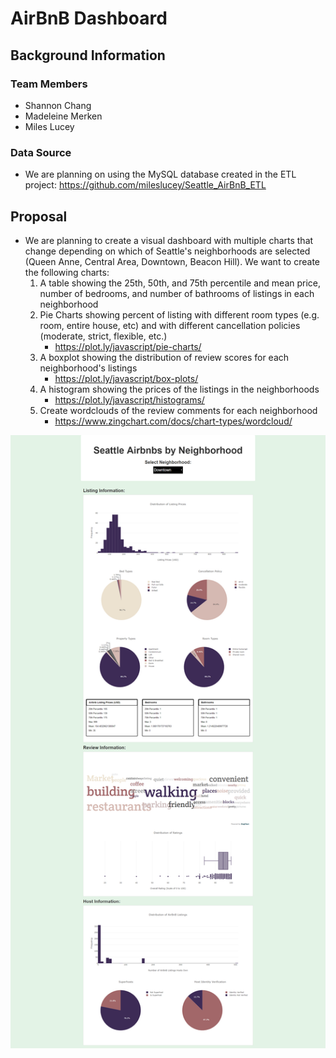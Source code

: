 # AirBnB Dashboard
## Background Information
### Team Members
* Shannon Chang
* Madeleine Merken
* Miles Lucey
### Data Source
* We are planning on using the MySQL database created in the ETL project: https://github.com/mileslucey/Seattle_AirBnB_ETL
## Proposal
* We are planning to create a visual dashboard with multiple charts that change depending on which of Seattle's neighborhoods are selected (Queen Anne, Central Area, Downtown, Beacon Hill). We want to create the following charts:
     1. A table showing the 25th, 50th, and 75th percentile and mean price, number of bedrooms, and number of bathrooms of listings in each neighborhood 
     2. Pie Charts showing percent of listing with different room types (e.g. room, entire house, etc) and with different cancellation policies (moderate, strict, flexible, etc.)
          * https://plot.ly/javascript/pie-charts/
     3. A boxplot showing the distribution of review scores for each neighborhood's listings
          * https://plot.ly/javascript/box-plots/
     4. A histogram showing the prices of the listings in the neighborhoods
          * https://plot.ly/javascript/histograms/
     5. Create wordclouds of the review comments for each neighborhood
          * https://www.zingchart.com/docs/chart-types/wordcloud/
          
![](images/final_product_1.png)
